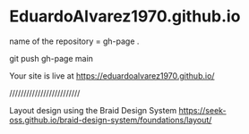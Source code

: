 # EduardoAlvarez1970.github.io

name of the repository =  gh-page .

git push gh-page main

Your site is live at https://eduardoalvarez1970.github.io/

/////////////////////////

Layout design using the Braid Design System https://seek-oss.github.io/braid-design-system/foundations/layout/

